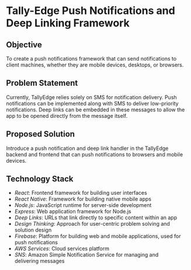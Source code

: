 # Tally-Edge Push Notifications and Deep Linking Framework

## Objective

To create a push notifications framework that can send notifications to client machines, whether they are mobile devices, desktops, or browsers.

## Problem Statement

Currently, TallyEdge relies solely on SMS for notification delivery. Push notifications can be implemented along with SMS to deliver low-priority notifications. Deep links can be embedded in these messages to allow the app to be opened directly from the message itself.

## Proposed Solution

Introduce a push notification and deep link handler in the TallyEdge backend and frontend that can push notifications to browsers and mobile devices.

## Technology Stack

- *React*: Frontend framework for building user interfaces
- *React Native*: Framework for building native mobile apps
- *Node.js*: JavaScript runtime for server-side development
- *Express*: Web application framework for Node.js
- *Deep Links*: URLs that link directly to specific content within an app
- *Design Thinking*: Approach for user-centric problem solving and solution design
- *Firebase*: Platform for building web and mobile applications, used for push notifications
- *AWS Services*: Cloud services platform
- *SNS*: Amazon Simple Notification Service for managing and delivering messages
